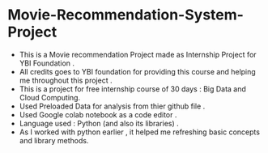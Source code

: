 # Movie-Recommendation-System-Project
 - This is a Movie recommendation Project made as Internship Project for YBI Foundation .
 - All credits goes to YBI foundation for providing this course and helping me throughout this project .
 - This is a project for free internship course of 30 days : Big Data and Cloud Computing.
 - Used Preloaded Data for analysis from thier github file .
 - Used Google colab notebook as a code editor .
 - Language used : Python (and also its libraries) .
 - As I worked with python earlier , it helped me refreshing basic concepts and library methods. 

